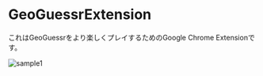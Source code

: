 # GeoGuessrExtension

これはGeoGuessrをより楽しくプレイするためのGoogle Chrome Extensionです。

![sample1](https://user-images.githubusercontent.com/65499273/200597936-5b900b79-49e4-47b3-baab-6cba756e8a6d.png)